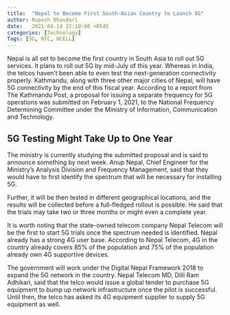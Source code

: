 ```yaml
---
title:  "Nepal to Become First South-Asian Country to Launch 5G"
author: Rupesh Bhandari
date:   2021-04-14 22:10:00 +0545
categories: [Technology] 
Tags: [5G, NTC, NCELL] 
---
```


Nepal is all set to become the first country in South Asia to roll out 5G services. It plans to roll out 5G by mid-July of this year. Whereas in India, the telcos haven’t been able to even test the next-generation connectivity properly. Kathmandu, along with three other major cities of Nepal, will have 5G connectivity by the end of this fiscal year. According to a report from The Kathmandu Post, a proposal for issuing a separate frequency for 5G operations was submitted on February 1, 2021, to the National Frequency Determining Committee under the Ministry of Information, Communication and Technology.

## 5G Testing Might Take Up to One Year
The ministry is currently studying the submitted proposal and is said to announce something by next week. Anup Nepal, Chief Engineer for the Ministry’s Analysis Division and Frequency Management, said that they would have to first identify the spectrum that will be necessary for installing 5G.

Further, it will be then tested in different geographical locations, and the results will be collected before a full-fledged rollout is possible. He said that the trials may take two or three months or might even a complete year.

It is worth noting that the state-owned telecom company Nepal Telecom will be the first to start 5G trials once the spectrum needed is identified. Nepal already has a strong 4G user base. According to Nepal Telecom, 4G in the country already covers 85% of the population and 75% of the population already own 4G supportive devices.

The government will work under the Digital Nepal Framework 2018 to expand the 5G network in the country. Nepal Telecom MD, Dilli Ram Adhikari, said that the telco would issue a global tender to purchase 5G equipment to bump up network infrastructure once the pilot is successful. Until then, the telco has asked its 4G equipment supplier to supply 5G equipment as well.